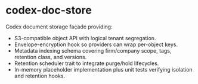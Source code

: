 # codex-doc-store

Codex document storage façade providing:

- S3-compatible object API with logical tenant segregation.
- Envelope-encryption hook so providers can wrap per-object keys.
- Metadata indexing schema covering firm/company scope, tags, retention class, and versions.
- Retention scheduler trait to integrate purge/hold lifecycles.
- In-memory placeholder implementation plus unit tests verifying isolation and retention hooks.
